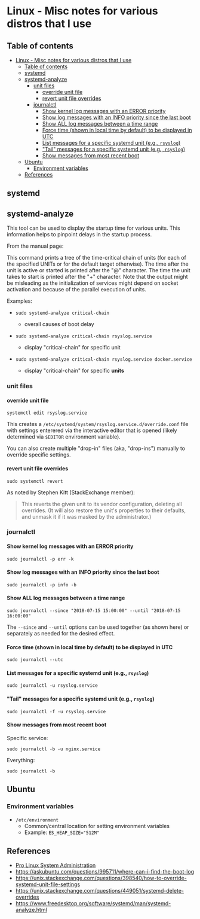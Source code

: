# Linux - Misc notes for various distros that I use

## Table of contents

- [Linux - Misc notes for various distros that I use](#linux---misc-notes-for-various-distros-that-i-use)
  - [Table of contents](#table-of-contents)
  - [systemd](#systemd)
  - [systemd-analyze](#systemd-analyze)
    - [unit files](#unit-files)
      - [override unit file](#override-unit-file)
      - [revert unit file overrides](#revert-unit-file-overrides)
    - [journalctl](#journalctl)
      - [Show kernel log messages with an ERROR priority](#show-kernel-log-messages-with-an-error-priority)
      - [Show log messages with an INFO priority since the last boot](#show-log-messages-with-an-info-priority-since-the-last-boot)
      - [Show ALL log messages between a time range](#show-all-log-messages-between-a-time-range)
      - [Force time (shown in local time by default) to be displayed in UTC](#force-time-shown-in-local-time-by-default-to-be-displayed-in-utc)
      - [List messages for a specific systemd unit (e.g., `rsyslog`)](#list-messages-for-a-specific-systemd-unit-eg-rsyslog)
      - ["Tail" messages for a specific systemd unit (e.g., `rsyslog`)](#%22tail%22-messages-for-a-specific-systemd-unit-eg-rsyslog)
      - [Show messages from most recent boot](#show-messages-from-most-recent-boot)
  - [Ubuntu](#ubuntu)
    - [Environment variables](#environment-variables)
  - [References](#references)

## systemd

## systemd-analyze

This tool can be used to display the startup time for various units. This
information helps to pinpoint delays in the startup process.

From the manual page:

This command prints a tree of the time-critical chain of units (for each of
the specified UNITs or for the default target otherwise). The time after the
unit is active or started is printed after the "@" character. The time the
unit takes to start is printed after the "+" character. Note that the output
might be misleading as the initialization of services might depend on socket
activation and because of the parallel execution of units.

Examples:

- `sudo systemd-analyze critical-chain`
  - overall causes of boot delay

- `sudo systemd-analyze critical-chain rsyslog.service`
  - display "critical-chain" for specific unit

- `sudo systemd-analyze critical-chain rsyslog.service docker.service`
  - display "critical-chain" for specific **units**

### unit files

#### override unit file

`systemctl edit rsyslog.service`

This creates a `/etc/systemd/system/rsyslog.service.d/override.conf` file with
settings enterered via the interactive editor that is opened (likely
determined via `$EDITOR` environment variable).

You can also create multiple "drop-in" files (aka, "drop-ins") manually to
override specific settings.

#### revert unit file overrides

`sudo systemctl revert`

As noted by Stephen Kitt (StackExchange member):

> This reverts the given unit to its vendor configuration, deleting all
> overrides. (It will also restore the unit's properties to their defaults,
> and unmask it if it was masked by the administrator.)

### journalctl

#### Show kernel log messages with an ERROR priority

`sudo journalctl -p err -k`

#### Show log messages with an INFO priority since the last boot

`sudo journalctl -p info -b`

#### Show ALL log messages between a time range

 `sudo journalctl --since "2018-07-15 15:00:00" --until "2018-07-15 16:00:00"`

The `--since` and `--until` options can be used together (as shown here)
or separately as needed for the desired effect.

#### Force time (shown in local time by default) to be displayed in UTC

`sudo journalctl --utc`

#### List messages for a specific systemd unit (e.g., `rsyslog`)

`sudo journalctl -u rsyslog.service`

#### "Tail" messages for a specific systemd unit (e.g., `rsyslog`)

`sudo journalctl -f -u rsyslog.service`

#### Show messages from most recent boot

Specific service:

`sudo journalctl -b -u nginx.service`

Everything:

`sudo journalctl -b`

## Ubuntu

### Environment variables

- `/etc/environment`
  - Common/central location for setting environment variables
  - Example: ```ES_HEAP_SIZE="512M"```

## References

- [Pro Linux System Administration](https://www.apress.com/us/book/9781484220078)
- <https://askubuntu.com/questions/995711/where-can-i-find-the-boot-log>
- <https://unix.stackexchange.com/questions/398540/how-to-override-systemd-unit-file-settings>
- <https://unix.stackexchange.com/questions/449051/systemd-delete-overrides>
- <https://www.freedesktop.org/software/systemd/man/systemd-analyze.html>
